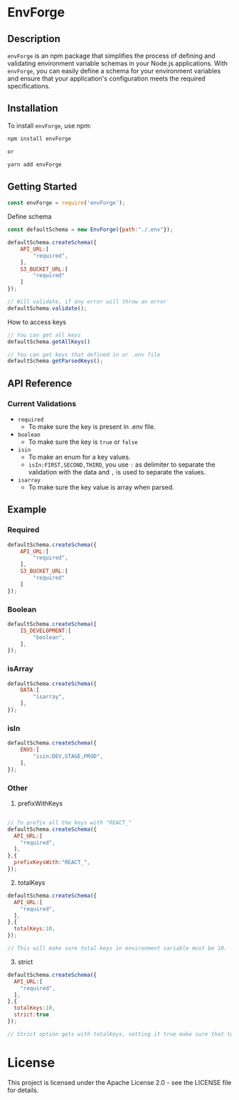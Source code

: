 # EnvForge

## Description

`envForge` is an npm package that simplifies the process of defining and validating environment variable schemas in your Node.js applications. With `envForge`, you can easily define a schema for your environment variables and ensure that your application's configuration meets the required specifications.

## Installation

To install `envForge`, use npm:

```bash
npm install envForge

or 

yarn add envForge
```
## Getting Started

```javascript
const envForge = require('envForge');
```

Define schema

```javascript
const defaultSchema = new EnvForge({path:"./.env"});

defaultSchema.createSchema({
    API_URL:[
        "required",
    ],
    S3_BUCKET_URL:[
        "required"
    ]
});

// Will validate, if any error will throw an error
defaultSchema.validate();
```

How to access keys

```javascript
// You can get all keys
defaultSchema.getAllKeys()

// You can get keys that defined in ur .env file
defaultSchema.getParsedKeys();
```

## API Reference

### Current Validations

- `required`
  - To make sure the key is present in .env file.
- `boolean`
  - To make sure the key is `true` or `false`
- `isin`
  - To make an enum for a key values.
  - `isIn:FIRST,SECOND,THIRD`, you use `:` as delimiter to separate the validation with the data and `,` is used to separate the values.
- `isarray`
  - To make sure the key value is array when parsed.

## Example

### Required

```javascript
defaultSchema.createSchema({
    API_URL:[
        "required",
    ],
    S3_BUCKET_URL:[
        "required"
    ]
});
```

### Boolean

```javascript
defaultSchema.createSchema({
    IS_DEVELOPMENT:[
        "boolean",
    ],
});
```

### isArray

```javascript
defaultSchema.createSchema({
    DATA:[
        "isarray",
    ],
});
```

### isIn

```javascript
defaultSchema.createSchema({
    ENVS:[
        "isin:DEV,STAGE,PROD",
    ],
});
```

### Other

1. prefixWithKeys

```javascript

// To prefix all the keys with "REACT_"
defaultSchema.createSchema({
  API_URL:[
    "required",
  ],
},{
  prefixKeysWith:"REACT_",
});
```

2. totalKeys

```javascript
defaultSchema.createSchema({
  API_URL:[
    "required",
  ],
},{
  totalKeys:10,
});

// This will make sure total keys in environment variable must be 10.
```

3. strict

```javascript
defaultSchema.createSchema({
  API_URL:[
    "required",
  ],
},{
  totalKeys:10,
  strict:true
});

// Strict option gets with totalKeys, setting it true make sure that totalKeys are exact number.
```

# License
This project is licensed under the Apache License 2.0 - see the LICENSE file for details.